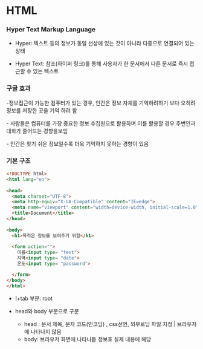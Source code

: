 # HTML

### Hyper Text Markup Language

- Hyper: 텍스트 등의 정보가 동일 선상에 있는 것이 아니라 다중으로 연결되어 있는 상태

- Hyper Text: 참조(하이퍼 링크)를 통해 사용자가 한 문서에서 다른 문서로 즉시 접근할 수 있는 텍스트



### 구글 효과

-정보접근이 가능한 컴퓨터가 있는 경우, 인간은 정보 자체를 기억하려하기 보다 오히려 정보를 저장한 곳을 기억 하려 함

\- 사람들은 컴퓨터를 가장 중요한 정보 수집원으로 활용하며 이를 활용할 경우 주변인과 대화가 줄어드는 경향을보임

\- 인간은 찾기 쉬운 정보일수록 더욱 기억하지 못하는 경향이 있음



### 기본 구조

```html
<!DOCTYPE html>
<html lang="en">
    
<head>
  <meta charset="UTF-8">
  <meta http-equiv="X-UA-Compatible" content="IE=edge">
  <meta name="viewport" content="width=device-width, initial-scale=1.0">
  <title>Document</title>
</head>
    
<body>
  <h1>목적은 정보를 보여주기 위함</h1>
  
  <form action="">
    이름<input type= "text">
    지역<input type= "date">
    온도<input type= "password">

  </form>
</body>
</html>
```

- !+tab 부분: root

- head와 body 부분으로 구분
  - head : 문서 제목, 문자 코드(인코딩) , css선언, 외부로딩 파일 지정 | 브라우저에 나타나지 않음
  - body: 브라우저 화면에 나타나틑 정보호 실제 내용에 해당